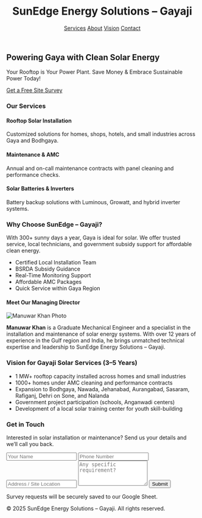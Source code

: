 <!DOCTYPE html>
<html lang="en">
<head>
  <meta charset="UTF-8" />
  <meta name="viewport" content="width=device-width, initial-scale=1.0" />
  <title>SunEdge Energy Solutions – Gayaji</title>
  <link rel="stylesheet" href="https://cdn.jsdelivr.net/npm/tailwindcss@2.2.19/dist/tailwind.min.css" />
</head>
<body class="bg-gray-100 text-gray-800">
  <!-- Header -->
  <header class="bg-yellow-500 text-white py-4 shadow-md">
    <div class="max-w-7xl mx-auto px-4 flex justify-between items-center">
      <h1 class="text-2xl font-bold">SunEdge Energy Solutions – Gayaji</h1>
      <nav class="space-x-4">
        <a href="#services" class="hover:underline">Services</a>
        <a href="#about" class="hover:underline">About</a>
        <a href="#vision" class="hover:underline">Vision</a>
        <a href="#contact" class="hover:underline">Contact</a>
      </nav>
    </div>
  </header>

  <!-- Hero -->
  <section class="bg-yellow-100 py-12">
    <div class="max-w-7xl mx-auto px-4 text-center">
      <h2 class="text-4xl font-bold mb-4">Powering Gaya with Clean Solar Energy</h2>
      <p class="text-lg mb-6">Your Rooftop is Your Power Plant. Save Money & Embrace Sustainable Power Today!</p>
      <a href="#contact" class="bg-yellow-500 text-white px-6 py-2 rounded shadow hover:bg-yellow-600">Get a Free Site Survey</a>
    </div>
  </section>

  <!-- Services -->
  <section id="services" class="py-12 bg-white">
    <div class="max-w-7xl mx-auto px-4">
      <h3 class="text-3xl font-bold mb-8 text-center">Our Services</h3>
      <div class="grid md:grid-cols-3 gap-8">
        <div class="bg-yellow-50 p-6 rounded shadow">
          <h4 class="text-xl font-semibold mb-2">Rooftop Solar Installation</h4>
          <p>Customized solutions for homes, shops, hotels, and small industries across Gaya and Bodhgaya.</p>
        </div>
        <div class="bg-yellow-50 p-6 rounded shadow">
          <h4 class="text-xl font-semibold mb-2">Maintenance & AMC</h4>
          <p>Annual and on-call maintenance contracts with panel cleaning and performance checks.</p>
        </div>
        <div class="bg-yellow-50 p-6 rounded shadow">
          <h4 class="text-xl font-semibold mb-2">Solar Batteries & Inverters</h4>
          <p>Battery backup solutions with Luminous, Growatt, and hybrid inverter systems.</p>
        </div>
      </div>
    </div>
  </section>

  <!-- About -->
  <section id="about" class="py-12 bg-gray-100">
    <div class="max-w-5xl mx-auto px-4 text-center">
      <h3 class="text-3xl font-bold mb-4">Why Choose SunEdge – Gayaji?</h3>
      <p class="mb-4">With 300+ sunny days a year, Gaya is ideal for solar. We offer trusted service, local technicians, and government subsidy support for affordable clean energy.</p>
      <ul class="list-disc text-left max-w-xl mx-auto">
        <li>Certified Local Installation Team</li>
        <li>BSRDA Subsidy Guidance</li>
        <li>Real-Time Monitoring Support</li>
        <li>Affordable AMC Packages</li>
        <li>Quick Service within Gaya Region</li>
      </ul>
      <div class="mt-8 bg-white p-6 rounded shadow text-left">
        <h4 class="text-xl font-semibold mb-2">Meet Our Managing Director</h4>
        <div class="flex flex-col md:flex-row items-center md:items-start gap-6">
          <img src="/mnt/data/l45460a0a97b18e0a98b2952b2f207cef141f1950929c28294a4485f7a2a2d86d51.png" alt="Manuwar Khan Photo" class="rounded-full w-32 h-32 object-cover border-4 border-yellow-500" />
          <p><strong>Manuwar Khan</strong> is a Graduate Mechanical Engineer and a specialist in the installation and maintenance of solar energy systems. With over 12 years of experience in the Gulf region and India, he brings unmatched technical expertise and leadership to SunEdge Energy Solutions – Gayaji.</p>
        </div>
      </div>
    </div>
  </section>

  <!-- Vision -->
  <section id="vision" class="py-12 bg-white">
    <div class="max-w-5xl mx-auto px-4 text-center">
      <h3 class="text-3xl font-bold mb-4">Vision for Gayaji Solar Services (3–5 Years)</h3>
      <ul class="list-disc text-left max-w-2xl mx-auto">
        <li>1 MW+ rooftop capacity installed across homes and small industries</li>
        <li>1000+ homes under AMC cleaning and performance contracts</li>
        <li>Expansion to Bodhgaya, Nawada, Jehanabad, Aurangabad, Sasaram, Rafiganj, Dehri on Sone, and Nalanda</li>
        <li>Government project participation (schools, Anganwadi centers)</li>
        <li>Development of a local solar training center for youth skill-building</li>
      </ul>
    </div>
  </section>

  <!-- Contact -->
  <section id="contact" class="py-12 bg-white">
    <div class="max-w-3xl mx-auto px-4 text-center">
      <h3 class="text-3xl font-bold mb-4">Get in Touch</h3>
      <p class="mb-4">Interested in solar installation or maintenance? Send us your details and we’ll call you back.</p>
      <form class="space-y-4 text-left" action="https://script.google.com/macros/s/YOUR_SCRIPT_ID/exec" method="POST">
        <input type="text" name="name" placeholder="Your Name" class="w-full p-2 border rounded" required />
        <input type="tel" name="phone" placeholder="Phone Number" class="w-full p-2 border rounded" required />
        <input type="text" name="address" placeholder="Address / Site Location" class="w-full p-2 border rounded" required />
        <textarea name="message" placeholder="Any specific requirement?" class="w-full p-2 border rounded" rows="4"></textarea>
        <button type="submit" class="bg-yellow-500 text-white px-4 py-2 rounded hover:bg-yellow-600">Submit</button>
      </form>
      <p class="text-sm text-gray-500 mt-4">Survey requests will be securely saved to our Google Sheet.</p>
    </div>
  </section>

  <!-- Footer -->
  <footer class="bg-yellow-500 text-white text-center py-4">
    <p>&copy; 2025 SunEdge Energy Solutions – Gayaji. All rights reserved.</p>
  </footer>
</body>
</html>
